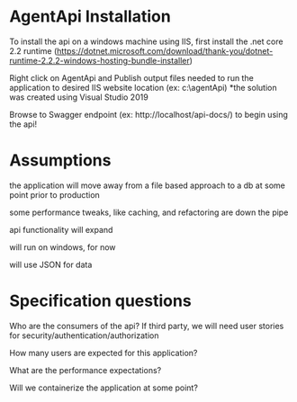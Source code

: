 # AgentApi Installation

To install the api on a windows machine using IIS, first install the .net core 2.2 runtime (https://dotnet.microsoft.com/download/thank-you/dotnet-runtime-2.2.2-windows-hosting-bundle-installer)

Right click on AgentApi and Publish output files needed to run the application to desired IIS website location (ex: c:\agentApi\)
  *the solution was created using Visual Studio 2019

Browse to Swagger endpoint (ex: http://localhost/api-docs/) to begin using the api!

# Assumptions

the application will move away from a file based approach to a db at some point prior to production

some performance tweaks, like caching, and refactoring are down the pipe

api functionality will expand

will run on windows, for now

will use JSON for data

# Specification questions

Who are the consumers of the api?  If third party, we will need user stories for security/authentication/authorization

How many users are expected for this application?

What are the performance expectations?

Will we containerize the application at some point?

